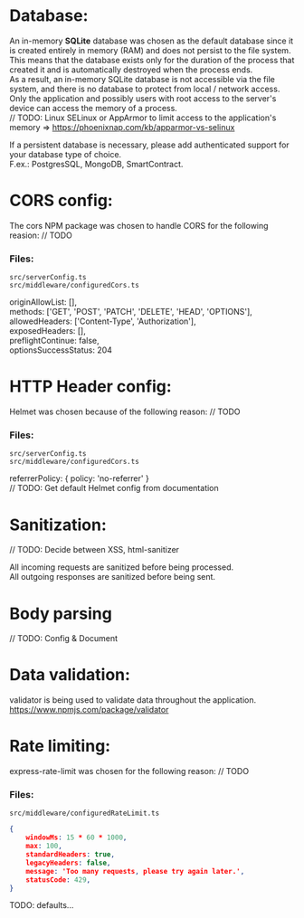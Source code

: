 # Database:
An in-memory **SQLite** database was chosen as the default database since it is created entirely in memory (RAM) and does not persist to the file system.  
This means that the database exists only for the duration of the process that created it and is automatically destroyed when the process ends.  
As a result, an in-memory SQLite database is not accessible via the file system, and there is no database to protect from local / network access.  
Only the application and possibly users with root access to the server's device can access the memory of a process.  
// TODO: Linux SELinux or AppArmor to limit access to the application's memory => https://phoenixnap.com/kb/apparmor-vs-selinux

If a persistent database is necessary, please add authenticated support for your database type of choice.  
F.ex.: PostgresSQL, MongoDB, SmartContract.

# CORS config:
The cors NPM package was chosen to handle CORS for the following reasion: // TODO

### Files:
```
src/serverConfig.ts  
src/middleware/configuredCors.ts  
```

originAllowList: [],  
methods: ['GET', 'POST', 'PATCH', 'DELETE', 'HEAD', 'OPTIONS'],  
allowedHeaders: ['Content-Type', 'Authorization'],  
exposedHeaders: [],  
preflightContinue: false,  
optionsSuccessStatus: 204

# HTTP Header config:
Helmet was chosen because of the following reason: // TODO

### Files:
```
src/serverConfig.ts  
src/middleware/configuredCors.ts  
```
referrerPolicy: { policy: 'no-referrer' }  
// TODO: Get default Helmet config from documentation

# Sanitization:
// TODO: Decide between XSS, html-sanitizer

All incoming requests are sanitized before being processed.  
All outgoing responses are sanitized before being sent.  

# Body parsing
// TODO: Config & Document

# Data validation:
validator is being used to validate data throughout the application.  
https://www.npmjs.com/package/validator

# Rate limiting:
express-rate-limit was chosen for the following reason: // TODO

### Files:
```
src/middleware/configuredRateLimit.ts
```
```json
{  
    windowMs: 15 * 60 * 1000,  
    max: 100,  
    standardHeaders: true,  
    legacyHeaders: false,  
    message: 'Too many requests, please try again later.',  
    statusCode: 429,  
}
```

TODO: defaults...
